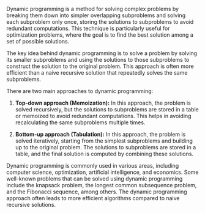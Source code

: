 Dynamic programming is a method for solving complex problems by breaking them down into simpler overlapping subproblems and solving each subproblem only once, storing the solutions to subproblems to avoid redundant computations. This technique is particularly useful for optimization problems, where the goal is to find the best solution among a set of possible solutions.

The key idea behind dynamic programming is to solve a problem by solving its smaller subproblems and using the solutions to those subproblems to construct the solution to the original problem. This approach is often more efficient than a naive recursive solution that repeatedly solves the same subproblems.

There are two main approaches to dynamic programming:

1. **Top-down approach (Memoization):** In this approach, the problem is solved recursively, but the solutions to subproblems are stored in a table or memoized to avoid redundant computations. This helps in avoiding recalculating the same subproblems multiple times.

2. **Bottom-up approach (Tabulation):** In this approach, the problem is solved iteratively, starting from the simplest subproblems and building up to the original problem. The solutions to subproblems are stored in a table, and the final solution is computed by combining these solutions.

Dynamic programming is commonly used in various areas, including computer science, optimization, artificial intelligence, and economics. Some well-known problems that can be solved using dynamic programming include the knapsack problem, the longest common subsequence problem, and the Fibonacci sequence, among others. The dynamic programming approach often leads to more efficient algorithms compared to naive recursive solutions.
